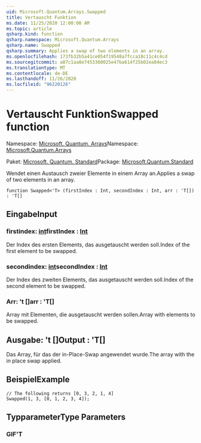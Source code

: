 ```yaml
---
uid: Microsoft.Quantum.Arrays.Swapped
title: Vertauscht Funktion
ms.date: 11/25/2020 12:00:00 AM
ms.topic: article
qsharp.kind: function
qsharp.namespace: Microsoft.Quantum.Arrays
qsharp.name: Swapped
qsharp.summary: Applies a swap of two elements in an array.
ms.openlocfilehash: 173fb32b5a41ce054f19548a7fcca18c11c4c4cd
ms.sourcegitcommit: a87c1aa8e7453360025e47ba614f25b02ea84ec3
ms.translationtype: MT
ms.contentlocale: de-DE
ms.lasthandoff: 11/26/2020
ms.locfileid: "96220126"
---
```

# <a name="swapped-function"></a><span data-ttu-id="41ab1-102">Vertauscht Funktion</span><span class="sxs-lookup"><span data-stu-id="41ab1-102">Swapped function</span></span>

<span data-ttu-id="41ab1-103">Namespace: [Microsoft. Quantum. Arrays](xref:Microsoft.Quantum.Arrays)</span><span class="sxs-lookup"><span data-stu-id="41ab1-103">Namespace: [Microsoft.Quantum.Arrays](xref:Microsoft.Quantum.Arrays)</span></span>

<span data-ttu-id="41ab1-104">Paket: [Microsoft. Quantum. Standard](https://nuget.org/packages/Microsoft.Quantum.Standard)</span><span class="sxs-lookup"><span data-stu-id="41ab1-104">Package: [Microsoft.Quantum.Standard](https://nuget.org/packages/Microsoft.Quantum.Standard)</span></span>


<span data-ttu-id="41ab1-105">Wendet einen Austausch zweier Elemente in einem Array an.</span><span class="sxs-lookup"><span data-stu-id="41ab1-105">Applies a swap of two elements in an array.</span></span>

```qsharp
function Swapped<'T> (firstIndex : Int, secondIndex : Int, arr : 'T[]) : 'T[]
```


## <a name="input"></a><span data-ttu-id="41ab1-106">Eingabe</span><span class="sxs-lookup"><span data-stu-id="41ab1-106">Input</span></span>

### <a name="firstindex--int"></a><span data-ttu-id="41ab1-107">firstindex: [int](xref:microsoft.quantum.lang-ref.int)</span><span class="sxs-lookup"><span data-stu-id="41ab1-107">firstIndex : [Int](xref:microsoft.quantum.lang-ref.int)</span></span>

<span data-ttu-id="41ab1-108">Der Index des ersten Elements, das ausgetauscht werden soll.</span><span class="sxs-lookup"><span data-stu-id="41ab1-108">Index of the first element to be swapped.</span></span>


### <a name="secondindex--int"></a><span data-ttu-id="41ab1-109">secondindex: [int](xref:microsoft.quantum.lang-ref.int)</span><span class="sxs-lookup"><span data-stu-id="41ab1-109">secondIndex : [Int](xref:microsoft.quantum.lang-ref.int)</span></span>

<span data-ttu-id="41ab1-110">Der Index des zweiten Elements, das ausgetauscht werden soll.</span><span class="sxs-lookup"><span data-stu-id="41ab1-110">Index of the second element to be swapped.</span></span>


### <a name="arr--t"></a><span data-ttu-id="41ab1-111">Arr: 't []</span><span class="sxs-lookup"><span data-stu-id="41ab1-111">arr : 'T[]</span></span>

<span data-ttu-id="41ab1-112">Array mit Elementen, die ausgetauscht werden sollen.</span><span class="sxs-lookup"><span data-stu-id="41ab1-112">Array with elements to be swapped.</span></span>



## <a name="output--t"></a><span data-ttu-id="41ab1-113">Ausgabe: 't []</span><span class="sxs-lookup"><span data-stu-id="41ab1-113">Output : 'T[]</span></span>

<span data-ttu-id="41ab1-114">Das Array, für das der in-Place-Swap angewendet wurde.</span><span class="sxs-lookup"><span data-stu-id="41ab1-114">The array with the in place swap applied.</span></span>

## <a name="example"></a><span data-ttu-id="41ab1-115">Beispiel</span><span class="sxs-lookup"><span data-stu-id="41ab1-115">Example</span></span>

```qsharp
// The following returns [0, 3, 2, 1, 4]
Swapped(1, 3, [0, 1, 2, 3, 4]);
```

## <a name="type-parameters"></a><span data-ttu-id="41ab1-116">Typparameter</span><span class="sxs-lookup"><span data-stu-id="41ab1-116">Type Parameters</span></span>

### <a name="t"></a><span data-ttu-id="41ab1-117">GIF</span><span class="sxs-lookup"><span data-stu-id="41ab1-117">'T</span></span>

